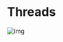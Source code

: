 # Threads

![img](https://cdn.discordapp.com/attachments/1035189959545589871/1163916050308530216/image.png?ex=6541504a&is=652edb4a&hm=e93ce3a145c693183ee627da429ee2b75eea550c733a3b4de43058db9b3664b4& "img")